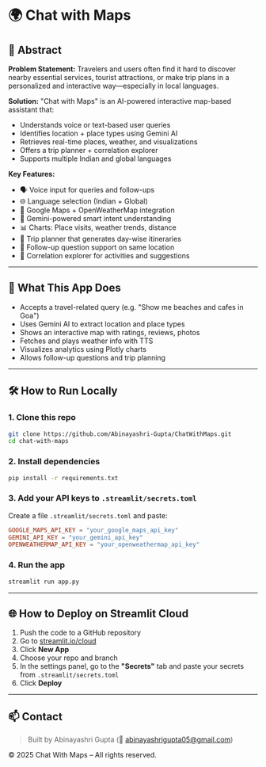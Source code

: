 # 🌍 Chat with Maps

## 📌 Abstract

**Problem Statement:**
Travelers and users often find it hard to discover nearby essential services, tourist attractions, or make trip plans in a personalized and interactive way—especially in local languages.

**Solution:**
"Chat with Maps" is an AI-powered interactive map-based assistant that:

- Understands voice or text-based user queries
- Identifies location + place types using Gemini AI
- Retrieves real-time places, weather, and visualizations
- Offers a trip planner + correlation explorer
- Supports multiple Indian and global languages

**Key Features:**

- 🗣️ Voice input for queries and follow-ups
- 🌐 Language selection (Indian + Global)
- 📍 Google Maps + OpenWeatherMap integration
- 🧠 Gemini-powered smart intent understanding
- 📊 Charts: Place visits, weather trends, distance
- 🧳 Trip planner that generates day-wise itineraries
- 🔄 Follow-up question support on same location
- 🔗 Correlation explorer for activities and suggestions

---

## 🚀 What This App Does

- Accepts a travel-related query (e.g. "Show me beaches and cafes in Goa")
- Uses Gemini AI to extract location and place types
- Shows an interactive map with ratings, reviews, photos
- Fetches and plays weather info with TTS
- Visualizes analytics using Plotly charts
- Allows follow-up questions and trip planning

---

## 🛠️ How to Run Locally

### 1. Clone this repo

```bash
git clone https://github.com/Abinayashri-Gupta/ChatWithMaps.git
cd chat-with-maps
```

### 2. Install dependencies

```bash
pip install -r requirements.txt
```

### 3. Add your API keys to `.streamlit/secrets.toml`

Create a file `.streamlit/secrets.toml` and paste:

```toml
GOOGLE_MAPS_API_KEY = "your_google_maps_api_key"
GEMINI_API_KEY = "your_gemini_api_key"
OPENWEATHERMAP_API_KEY = "your_openweathermap_api_key"
```

### 4. Run the app

```bash
streamlit run app.py
```

---

## 🌐 How to Deploy on Streamlit Cloud

1. Push the code to a GitHub repository
2. Go to [streamlit.io/cloud](https://streamlit.io/cloud)
3. Click **New App**
4. Choose your repo and branch
5. In the settings panel, go to the **"Secrets"** tab and paste your secrets from `.streamlit/secrets.toml`
6. Click **Deploy**

---

## 📫 Contact

> Built by Abinayashri Gupta (📧 abinayashrigupta05@gmail.com)

© 2025 Chat With Maps – All rights reserved.
